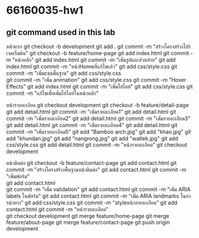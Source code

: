 # 66160035-hw1
## git command used in this lab
หน้าแรก
git checkout -b development
git add .
git commit -m "สร้างโครงสร้างโปรเจคเริ่มต้น"
git checkout -b feature/home-page
git add index.html
git commit -m "หน้าหลัก" 
git add index.html
git commit -m "เพิ่มรูปและส่วนท้าย"
git add index.html
git commit -m "หน้าHomeที่แก้ไขแล้ว" 
git add css/style.css
git commit -m "เพิ่มcssพื้นฐาน"
git add css/style.css  
git commit -m "เพิ่ม animation"
git add css/style.css
git commit -m "Hover Effects"
git add index.html
git commit -m "เพิ่มไฮไลท์" 
git add css/style.css
git commit -m "แก้ไขเพื่อเพิ่มไฮไลท์ในหน้าหลัก"

หน้ารายละเอียด
git checkout development
git checkout -b feature/detail-page
git add detail.html
git commit -m "เพิ่มรายละเอียด1"
git add detail.html
git commit -m "เพิ่มรายละเอียด2"
git add detail.html
git commit -m "เพิ่มรายละเอียด3"
git add detail.html
git commit -m "เพิ่มรายละเอียด4"
git add detail.html
git commit -m "เพิ่มรายละเอียด5"
git add "Bamboo arch.jpg"
git add "khao.jpg"
git add "khundan.jpg"
git add "nangrong.jpg"
git add "watlek.jpg"
git add css/style.css
git add detail.html
git commit -m "หน้ารายละเอียด"
git checkout development

หน้าติดต่อ
git checkout -b feature/contact-page
git add contact.html 
git commit -m "สร้างโครงสร้างพื้นฐานหน้าติดต่อ"
git add contact.html
git commit -m "เพิ่มฟอร์ม"  
git add contact.html      
git commit -m "เพิ่ม validation"
git add contact.html
git commit -m "เพิ่ม ARIA labels ในฟอร์ม"
git add contact.html
git commit -m "เพิ่ม ARIA landmarks ในการนําทาง"
git add css/style.css
git commit -m "styleหน้าลายละเอียด" 
git add contact.html
git commit -m "หน้ารายละเอียด"  
git checkout development 
git merge feature/home-page
git merge feature/about-page
git merge feature/contact-page 
git push origin development